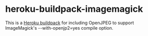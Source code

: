 heroku-buildpack-imagemagick
=================================

This is a [Heroku buildpack](http://devcenter.heroku.com/articles/buildpacks)
for including OpenJPEG to support ImageMagick's --with-openjp2=yes compile
option.
